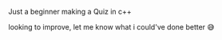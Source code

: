 Just a beginner making a Quiz in c++

looking to improve, let me know what i could've done better 😅
